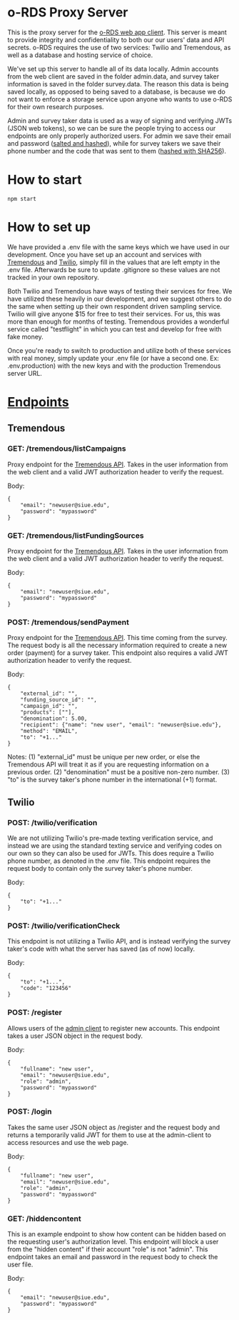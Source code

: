 # o-RDS Proxy Server

This is the proxy server for the [o-RDS web app client](https://github.com/o-RDS/o-rds-web-app). This server is meant to provide integrity and confidentiality to both our our users' data and API secrets. o-RDS requires the use of two services: Twilio and Tremendous, as well as a database and hosting service of choice. 


We've set up this server to handle all of its data locally. Admin accounts from the web client are saved in the folder admin.data, and survey taker information is saved in the folder survey.data. The reason this data is being saved locally, as opposed to being saved to a database, is because we do not want to enforce a storage service upon anyone who wants to use o-RDS for their own research purposes. 


Admin and survey taker data is used as a way of signing and verifying JWTs (JSON web tokens), so we can be sure the people trying to access our endpoints are only properly authorized users. For admin we save their email and password ([salted and hashed](./controllers/admin.auth.controller.js)), while for survey takers we save their phone number and the code that was sent to them ([hashed with SHA256](./controllers//survey.auth.controller.js)).


# How to start

    npm start


# How to set up

We have provided a .env file with the same keys which we have used in our development. Once you have set up an account and services with [Tremendous](https://www.tremendous.com/) and [Twilio](https://www.twilio.com/), simply fill in the values that are left empty in the .env file. Afterwards be sure to update .gitignore so these values are not tracked in your own repository. 


Both Twilio and Tremendous have ways of testing their services for free. We have utilized these heavily in our development, and we suggest others to do the same when setting up their own respondent driven sampling service. Twilio will give anyone $15 for free to test their services. For us, this was more than enough for months of testing. Tremendous provides a wonderful service called "testflight" in which you can test and develop for free with fake money. 


Once you're ready to switch to production and utilize both of these services with real money, simply update your .env file (or have a second one. Ex: .env.production) with the new keys and with the production Tremendous server URL. 


# [Endpoints](./routes)

## Tremendous

### GET: /tremendous/listCampaigns

Proxy endpoint for the [Tremendous API](https://developers.tremendous.com/reference/core-campaigns-index). Takes in the user information from the web client and a valid JWT authorization header to verify the request. 

Body:

    {
        "email": "newuser@siue.edu",
        "password": "mypassword"
    }

### GET: /tremendous/listFundingSources

Proxy endpoint for the [Tremendous API](https://developers.tremendous.com/reference/core-funding-source-index). Takes in the user information from the web client and a valid JWT authorization header to verify the request. 

Body:

    {
        "email": "newuser@siue.edu",
        "password": "mypassword"
    }

### POST: /tremendous/sendPayment

Proxy endpoint for the [Tremendous API](https://developers.tremendous.com/reference/core-orders-create). This time coming from the survey. The request body is all the necessary information required to create a new order (payment) for a survey taker. This endpoint also requires a valid JWT authorization header to verify the request. 

Body: 

    {
        "external_id": "",
        "funding_source_id": "",
        "campaign_id": "",
        "products": [""],
        "denomination": 5.00,
        "recipient": {"name": "new user", "email": "newuser@siue.edu"},
        "method": "EMAIL",
        "to": "+1..."
    }

Notes: (1) "external_id" must be unique per new order, or else the Tremendous API will treat it as if you are requesting information on a previous order. (2) "denomination" must be a positive non-zero number. (3) "to" is the survey taker's phone number in the international (+1) format. 

## Twilio

### POST: /twilio/verification

We are not utilizing Twilio's pre-made texting verification service, and instead we are using the standard texting service and verifying codes on our own so they can also be used for JWTs. This does require a Twilio phone number, as denoted in the .env file. This endpoint requires the request body to contain only the survey taker's phone number. 

Body:

    {
        "to": "+1..."
    }


### POST: /twilio/verificationCheck

This endpoint is not utilizing a Twilio API, and is instead verifying the survey taker's code with what the server has saved (as of now) locally. 

Body:

    {
        "to": "+1...",
        "code": "123456"
    }

### POST: /register

Allows users of the [admin client](https://github.com/o-RDS/o-rds-web-app) to register new accounts. This endpoint takes a user JSON object in the request body. 

Body:

    {
        "fullname": "new user",
        "email": "newuser@siue.edu",
        "role": "admin",
        "password": "mypassword"
    }

### POST: /login

Takes the same user JSON object as /register and the request body and returns a temporarily valid JWT for them to use at the admin-client to access resources and use the web page. 

Body:

    {
        "fullname": "new user",
        "email": "newuser@siue.edu",
        "role": "admin",
        "password": "mypassword"
    }

### GET: /hiddencontent

This is an example endpoint to show how content can be hidden based on the requesting user's authorization level. This endpoint will block a user from the "hidden content" if their account "role" is not "admin". This endpoint takes an email and password in the request body to check the user file. 

Body:

    {
        "email": "newuser@siue.edu",
        "password": "mypassword"
    }